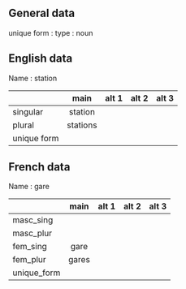 ## General data

unique form :
type : noun

## English data

Name : station

|             |   main   | alt 1 | alt 2 | alt 3 |
| :---------- | :------: | :---: | :---: | ----- |
| singular    | station  |       |       |       |
| plural      | stations |       |       |       |
| unique form |          |       |       |       |

## French data

Name : gare

|             | main  | alt 1 | alt 2 | alt 3 |
| :---------- | :---: | :---: | :---: | :---: |
| masc_sing   |       |       |       |       |
| masc_plur   |       |       |       |       |
| fem_sing    | gare  |       |       |       |
| fem_plur    | gares |       |       |       |
| unique_form |       |       |       |       |


